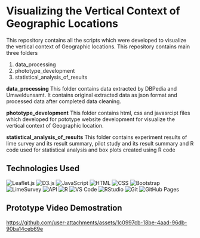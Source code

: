 # Visualizing the Vertical Context of Geographic Locations 

This repository contains all the scripts which were developed to visualize the vertical context of Geographic locations. This repository contains main three folders
1. data_processing 
2. phototype_development
3. statistical_analysis_of_results

**data_processing**
This folder contains data extracted by DBPedia and Umweldunsamt. It contains original extracted data as json format and processed data after 
completed data cleaning.

**phototype_development**
This folder contains html, css and javasrcipt files which developed for pototype website development for visualize the vertical context of Geographic location.

**statistical_analysis_of_results**
This folder contains experiment results of lime survey and its result summary, pilot study and its result summary and R code used for statistical analysis and box plots created using R code

## **Technologies Used**
![Leaflet.js](https://img.shields.io/badge/Leaflet.js-199900?style=for-the-badge&logo=leaflet&logoColor=white) 
![D3.js](https://img.shields.io/badge/D3.js-F9A03C?style=for-the-badge&logo=d3.js&logoColor=black)
![JavaScript](https://img.shields.io/badge/JavaScript-F7DF1E?style=for-the-badge&logo=javascript&logoColor=black) 
![HTML](https://img.shields.io/badge/HTML-E34F26?style=for-the-badge&logo=html5&logoColor=white) 
![CSS](https://img.shields.io/badge/CSS-1572B6?style=for-the-badge&logo=css3&logoColor=white)
![Bootstrap](https://img.shields.io/badge/Bootstrap-7952B3?style=for-the-badge&logo=bootstrap&logoColor=white) 
![LimeSurvey](https://img.shields.io/badge/LimeSurvey-8CBF40?style=for-the-badge&logo=limesurvey&logoColor=white)
![API](https://img.shields.io/badge/API-005b96?style=for-the-badge&logo=cloudflare&logoColor=white) 
![R](https://img.shields.io/badge/R-276DC3?style=for-the-badge&logo=r&logoColor=white)
![VS Code](https://img.shields.io/badge/VS%20Code-007ACC?style=for-the-badge&logo=visual-studio-code&logoColor=white) 
![RStudio](https://img.shields.io/badge/RStudio-75AADB?style=for-the-badge&logo=rstudio&logoColor=white) 
![Git](https://img.shields.io/badge/Git-F05032?style=for-the-badge&logo=git&logoColor=white) 
![GitHub Pages](https://img.shields.io/badge/GitHub%20Pages-121013?style=for-the-badge&logo=github&logoColor=white) 

## **Prototype Video Demostration**
https://github.com/user-attachments/assets/1c0997cb-18be-4aad-96db-90ba14ceb69e
